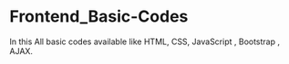 # Frontend_Basic-Codes
In this All basic codes available like HTML, CSS, JavaScript , Bootstrap , AJAX.
